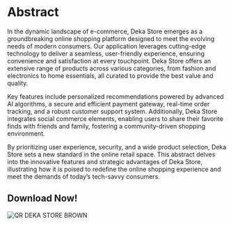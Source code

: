 # Abstract

In the dynamic landscape of e-commerce, Deka Store emerges as a groundbreaking online shopping platform designed to meet the evolving needs of modern consumers. Our application leverages cutting-edge technology to deliver a seamless, user-friendly experience, ensuring convenience and satisfaction at every touchpoint. Deka Store offers an extensive range of products across various categories, from fashion and electronics to home essentials, all curated to provide the best value and quality.

Key features include personalized recommendations powered by advanced AI algorithms, a secure and efficient payment gateway, real-time order tracking, and a robust customer support system. Additionally, Deka Store integrates social commerce elements, enabling users to share their favorite finds with friends and family, fostering a community-driven shopping environment.

By prioritizing user experience, security, and a wide product selection, Deka Store sets a new standard in the online retail space. This abstract delves into the innovative features and strategic advantages of Deka Store, illustrating how it is poised to redefine the online shopping experience and meet the demands of today’s tech-savvy consumers.

## Download Now!

![QR DEKA STORE BROWN](https://github.com/Daffaaditya2807/online-store-app-grup3/assets/61442383/fe1628be-2a2d-45da-882b-18dd66bb5d84)

